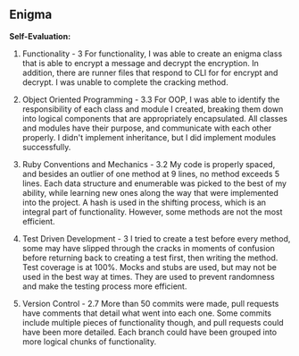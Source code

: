 <h2>Enigma</h2>

**Self-Evaluation:**

1. Functionality - 3
For functionality, I was able to create an enigma class that is able to encrypt a message and decrypt the encryption. In addition, there are runner files that respond to CLI for for encrypt and decrypt. I was unable to complete the cracking method.

1. Object Oriented Programming - 3.3
For OOP, I was able to identify the responsibility of each class and module I created, breaking them down into logical components that are appropriately encapsulated. All classes and modules have their purpose, and communicate with each other properly. I didn't implement inheritance, but I did implement modules successfully.

1. Ruby Conventions and Mechanics - 3.2
My code is properly spaced, and besides an outlier of one method at 9 lines, no method exceeds 5 lines. Each data structure and enumerable was picked to the best of my ability, while learning new ones along the way that were implemented into the project. A hash is used in the shifting process, which is an integral part of functionality. However, some methods are not the most efficient.

1. Test Driven Development - 3
I tried to create a test before every method, some may have slipped through the cracks in moments of confusion before returning back to creating a test first, then writing the method. Test coverage is at 100%. Mocks and stubs are used, but may not be used in the best way at times. They are used to prevent randomness and make the testing process more efficient.

1. Version Control - 2.7
More than 50 commits were made, pull requests have comments that detail what went into each one. Some commits include multiple pieces of functionality though, and pull requests could have been more detailed. Each branch could have been grouped into more logical chunks of functionality.
